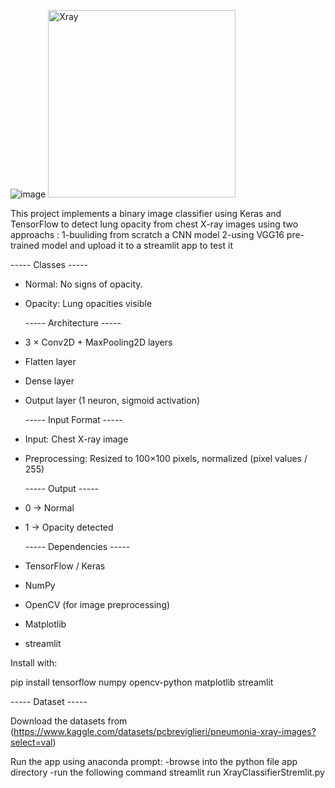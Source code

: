 ![image](https://github.com/user-attachments/assets/286dd9be-1595-4b91-be03-ac8d3e5189bc)
<img width="300" alt="Xray" src="https://github.com/user-attachments/assets/44c44b59-a196-4fde-891c-b3d7a05e8576" />

This project implements a binary image classifier using Keras and TensorFlow to detect lung opacity from chest X-ray images using two approachs :
1-buuliding from scratch a CNN model 
2-using VGG16 pre-trained model and upload it to a streamlit app to test it

  ----- Classes -----
- Normal: No signs of opacity.
- Opacity: Lung opacities visible

  ----- Architecture -----

- 3 × Conv2D + MaxPooling2D layers
- Flatten layer
- Dense layer 
- Output layer (1 neuron, sigmoid activation)

  ----- Input Format -----

- Input: Chest X-ray image
- Preprocessing: Resized to 100×100 pixels, normalized (pixel values / 255)

  ----- Output -----

- 0 → Normal
- 1 → Opacity detected

  ----- Dependencies -----

- TensorFlow / Keras
- NumPy
- OpenCV (for image preprocessing)
- Matplotlib
- streamlit

Install with:

pip install tensorflow numpy opencv-python matplotlib streamlit

  ----- Dataset -----

Download the datasets from (https://www.kaggle.com/datasets/pcbreviglieri/pneumonia-xray-images?select=val)

Run the app using anaconda prompt:
-browse into the python file app directory 
-run the following command streamlit run XrayClassifierStremlit.py

